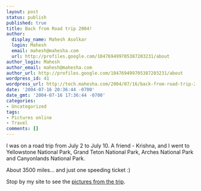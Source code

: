 ```yaml
---
layout: post
status: publish
published: true
title: Back from Road trip 2004!
author:
  display_name: Mahesh Asolkar
  login: Mahesh
  email: mahesh@mahesha.com
  url: http://profiles.google.com/104769499705387203231/about
author_login: Mahesh
author_email: mahesh@mahesha.com
author_url: http://profiles.google.com/104769499705387203231/about
wordpress_id: 41
wordpress_url: http://tech.mahesha.com/2004/07/16/back-from-road-trip-2004/
date: '2004-07-16 20:36:44 -0700'
date_gmt: '2004-07-16 17:36:44 -0700'
categories:
- Uncategorized
tags:
- Pictures online
- Travel
comments: []
---
```

<p>I was on a road trip from July 2 to July 10. A friend - Krishna, and I went to Yellowstone National Park, Grand Teton National Park, Arches National Park and Canyonlands National Park.</p>
<p>About 3500 miles... and just one speeding ticket :)</p>
<p>Stop by my site to see the <a href="http://www.mahesha.com/cgi-bin/browseSnaps.pl?album=18&amp;action=start&amp;crrnt=1">pictures from the trip</a>.</p>
